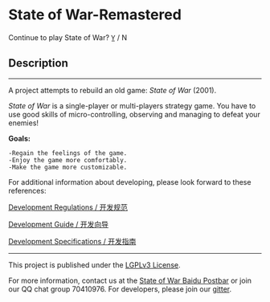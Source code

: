 # State of War-Remastered
Continue to play State of War? Y̲ / N

## Description
---
A project attempts to rebuild an old game: *State of War* (2001).

*State of War* is a single-player or multi-players strategy game. You have to use good skills of
micro-controlling, observing and managing to defeat your enemies!

**Goals:**

    -Regain the feelings of the game.
    -Enjoy the game more comfortably.
    -Make the game more customizable.

For additional information about developing, please look forward to these references:

[Development Regulations / 开发规范](docs/REGULATIONS.md)

[Development Guide / 开发向导](docs/GUIDE.md)

[Development Specifications / 开发指南](docs/SPECIFICATIONS.md)

---

This project is published under the [LGPLv3 License](https://www.gnu.org/licenses/lgpl.html).

For more information, 
contact us at the [State of War Baidu Postbar](https://tieba.baidu.com/f?kw=%E8%93%9D%E8%89%B2%E8%AD%A6%E6%88%92&fr=index)
or join our QQ chat group 70410976. For developers, please join our [gitter](https://gitter.im/State-of-War-PostBar/Lobby?utm_source=share-link&utm_medium=link&utm_campaign=share-link).
